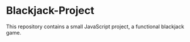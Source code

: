 # Blackjack-Project
This repository contains a small JavaScript project, a functional blackjack game.
